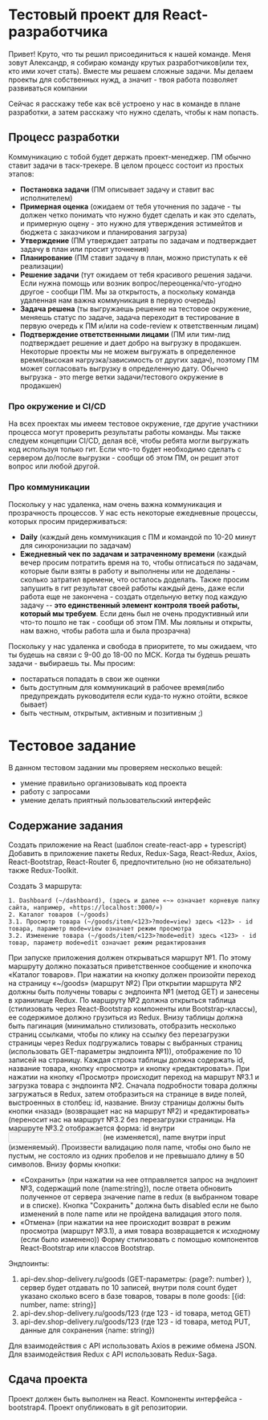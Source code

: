 # Тестовый проект для React-разработчика

Привет! Круто, что ты решил присоединиться к нашей команде. Меня зовут Александр, я собираю команду крутых разработчиков(или тех, кто ими хочет стать). Вместе мы решаем сложные задачи. Мы делаем проекты для собственных нужд, а значит - твоя работа позволяет развиваться компании

Сейчас я расскажу тебе как всё устроено у нас в команде в плане разработки, а затем расскажу что нужно сделать, чтобы к нам попасть.

## Процесс разработки

Коммуникацию с тобой будет держать проект-менеджер. ПМ обычно ставит задачи в таск-трекере. В целом процесс состоит из простых этапов:
- **Постановка задачи** (ПМ описывает задачу и ставит вас исполнителем)
- **Примерная оценка** (ожидаем от тебя уточнения по задаче - ты должен четко понимать что нужно будет сделать и как это сделать, и примерную оцену - это нужно для утверждения эстимейтов и бюджета с заказчиком и планирования загруза)
- **Утверждение** (ПМ утверждает затраты по задачам и подтверждает задачу в план или просит уточнения)
- **Планирование** (ПМ ставит задачу в план, можно приступать к её реализации)
- **Решение задачи** (тут ожидаем от тебя красивого решения задачи. Если нужна помощь или возник вопрос/переоценка/что-угодно другое - сообщи ПМ. Мы за открытость, а поскольку команда удаленная нам важна коммуникация в первую очередь)
- **Задача решена** (ты выгружаешь решение на тестовое окружение, меняешь статус по задаче, задача переходит в тестирование в первую очередь к ПМ и/или на code-review к ответственным лицам)
- **Подтверждение ответственными лицами** (ПМ или тим-лид подтверждает решение и дает добро на выгрузку в продакшен. Некоторые проекты мы не можем выгружать в определенное время(высокая нагрузка/зависимость от других задач), поэтому ПМ может согласовать выгрузку в определенную дату. Обычно выгрузка - это merge ветки задачи/тестового окружение в продакшен)

### Про окружение и CI/CD
На всех проектах мы имеем тестовое окружение, где другие участники процесса могут проверить результаты работы команды. Мы также следуем концепции CI/CD, делая всё, чтобы ребята могли выгружать код используя только гит. Если что-то будет необходимо сделать с сервером до/после выгрузки - сообщи об этом ПМ, он решит этот вопрос или любой другой.

### Про коммуникации
Поскольку у нас удаленка, нам очень важна коммуникация и прозрачность процессов. У нас есть некоторые ежедневные процессы, которых просим придерживаться:

- **Daily** (каждый день коммуникация с ПМ и командой по 10-20 минут для синхронизации по задачам)
- **Ежедневный чек по задачам и затраченному времени** (каждый вечер просим потратить время на то, чтобы отписаться по задачам, которые были взяты в работу и выполнены или не доделаны - сколько затратил времени, что осталось доделать. Также просим запушить в гит результат своей работы каждый день, даже если работа еще не закончена - создать отдельную ветку под каждую задачу -- **это единственный элемент контроля твоей работы, который мы требуем**. Если день был не очень продуктивный или что-то пошло не так - сообщи об этом ПМ. Мы лояльны и открыты, нам важно, чтобы работа шла и была прозрачна)

Поскольку у нас удаленка и свобода в приоритете, то мы ожидаем, что ты будешь на связи с 9-00 до 18-00 по МСК. Когда ты будешь решать задачи - выбираешь ты. Мы просим:
- постараться попадать в свои же оценки
- быть доступным для коммуникаций в рабочее время(либо предупреждать руководителя если куда-то нужно отойти, всякое бывает)
- быть честным, открытым, активным и позитивным ;)

# Тестовое задание

В данном тестовом задании мы проверяем несколько вещей:
 - умение правильно организовывать код проекта
 - работу с запросами
 - умение делать приятный пользовательский интерфейс

## Содержание задания
Создать приложение на React (шаблон create-react-app + typescript)
Добавить в приложение пакеты Redux, Redux-Saga, React-Redux, Axios, React-Bootstrap, React-Router 6, предпочтительно (но не обязательно) также Redux-Toolkit.

Создать 3 маршрута: 
```
1. Dashboard (~/dashboard), (здесь и далее «~» означает корневую папку сайта, например, «https://localhost:3000/»)
2. Каталог товаров (~/goods)
3.1. Просмотр товара (~/goods/item/<123>?mode=view) здесь <123> - id товара, параметр mode=view означает режим просмотра
3.2. Изменение товара (~/goods/item/<123>?mode=edit) здесь <123> - id товар, параметр mode=edit означает режим редактирования
```

При запуске приложения должен открываться маршрут №1. По этому маршруту должно показаться приветственное сообщение и кнопочка «Каталог товаров». При нажатии на кнопку должен произойти переход на страницу «~/goods» (маршрут №2)
При открытии маршрута №2 должны быть получены товары с эндпоинта №1 (метод GET) и занесены в хранилище Redux. 
По маршруту №2 должна открыться таблица (стилизовать через React-Bootstrap компоненты или Bootstrap-классы), ее содержимое должно грузиться из Redux. Внизу таблицы должна быть пагинация (минимально стилизовать, отобразить несколько страниц ссылками, чтобы по клику на ссылку без перезагрузки страницы через Redux подгружались товары с выбранных страниц (использовать GET-параметры эндпоинта №1)), отображение по 10 записей на страницу. 
Каждая строка таблицы должна содержать id, название товара, кнопку «просмотр» и кнопку «редактировать».
При нажатии на кнопку «Просмотр» происходит переход на маршрут №3.1 и загрузка товара с эндпоинта №2. Сначала подробности товара должны загружаться в Redux, затем отобразиться на странице в виде полей, выстроенных в столбец: id, название. Внизу страницы должны быть кнопки «назад» (возвращает нас на маршрут №2) и «редактировать» (переносит нас на маршрут №3.2 без перезагрузки страницы.
На маршруте №3.2 отображается форма: 
id внутри <input disabled /> (не изменяется), name внутри input (изменяемый). Произвести валидацию поля name, чтобы оно было не пустым, не состояло из одних пробелов и не превышало длину в 50 символов.
Внизу формы кнопки: 
- «Сохранить» (при нажатии на нее отправляется запрос на эндпоинт №3, содержащий поле {name:string}), после ответа обновить полученное от сервера значение name в redux (в выбранном товаре и в списке). Кнопка "Сохранить" должна быть disabled если не было изменений в поле name или не пройдена валидация этого поля.
- «Отмена» (при нажатии на нее происходит возврат в режим просмотра (маршрут №3.1), а имя товара возвращается к исходному (если было изменено))
Форму стилизовать с помощью компонентов React-Bootstrap или классов Bootstrap.

Эндпоинты: 
1. api-dev.shop-delivery.ru/goods (GET-параметры: {page?: number} ), сервер будет отдавать по 10 записей, внутри поля count будет указано сколько всего в базе товаров, товары в поле goods: [{id: number, name: string}]
2. api-dev.shop-delivery.ru/goods/123 (где 123 - id товара, метод GET)
2. api-dev.shop-delivery.ru/goods/123 (где 123 - id товара, метод PUT, данные для сохранения {name: string})

Для взаимодействия с API использовать Axios в режиме обмена JSON.
Для взаимодействия Redux с API использовать Redux-Saga.
## Сдача проекта
Проект должен быть выполнен на React. Компоненты интерфейса - bootstrap4. Проект опубликовать в git репозитории.

